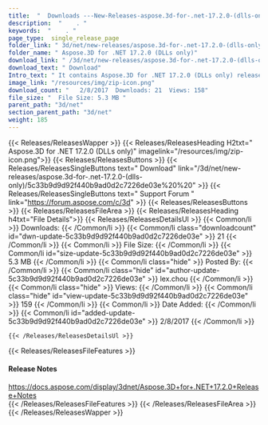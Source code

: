 ```yaml
---
title:  "  Downloads ---New-Releases-aspose.3d-for-.net-17.2.0-(dlls-only) . " 
description:  "    . " 
keywords:  "    . " 
page_type:  single_release_page
folder_link: " 3d/net/new-releases/aspose.3d-for-.net-17.2.0-(dlls-only)/"
folder_name: " Aspose.3D for .NET 17.2.0 (DLLs only)"
download_link: " /3d/net/new-releases/aspose.3d-for-.net-17.2.0-(dlls-only)/5c33b9d9d92f440b9ad0d2c7226de03e"
download_text: " Download"
Intro_text: " It contains Aspose.3D for .NET 17.2.0 (DLLs only) release."
image_link: "/resources/img/zip-icon.png"
download_count: "   2/8/2017  Downloads: 21  Views: 158"
file_size: "  File Size: 5.3 MB "
parent_path: "3d/net"
section_parent_path: "3d/net"
weight: 185
---
```


{{< Releases/ReleasesWapper >}}
  {{< Releases/ReleasesHeading H2txt=" Aspose.3D for .NET 17.2.0 (DLLs only)" imagelink="/resources/img/zip-icon.png">}}
  {{< Releases/ReleasesButtons >}}
    {{< Releases/ReleasesSingleButtons text=" Download" link="/3d/net/new-releases/aspose.3d-for-.net-17.2.0-(dlls-only)/5c33b9d9d92f440b9ad0d2c7226de03e%20%20" >}}
    {{< Releases/ReleasesSingleButtons text=" Support Forum " link="https://forum.aspose.com/c/3d" >}}
  {{< Releases/ReleasesButtons >}}
  {{< Releases/ReleasesFileArea >}}
    {{< Releases/ReleasesHeading h4txt="File Details">}}
    {{< Releases/ReleasesDetailsUl >}}
            {{< Common/li  >}} Downloads: {{< /Common/li >}} 
      {{< Common/li class="downloadcount" id="dwn-update-5c33b9d9d92f440b9ad0d2c7226de03e" >}} 21 {{< /Common/li >}} 
      {{< Common/li  >}} File Size: {{< /Common/li >}} 
      {{< Common/li id="size-update-5c33b9d9d92f440b9ad0d2c7226de03e" >}} 5.3 MB {{< /Common/li >}} 
      {{< Common/li  class="hide" >}} Posted By: {{< /Common/li >}} 
      {{< Common/li class="hide" id="author-update-5c33b9d9d92f440b9ad0d2c7226de03e" >}} lex.chou {{< /Common/li >}} 
      {{< Common/li class="hide"  >}} Views: {{< /Common/li >}} 
      {{< Common/li class="hide" id="view-update-5c33b9d9d92f440b9ad0d2c7226de03e" >}} 159 {{< /Common/li >}} 
      {{< Common/li  >}} Date Added: {{< /Common/li >}} 
      {{< Common/li id="added-update-5c33b9d9d92f440b9ad0d2c7226de03e" >}} 2/8/2017 {{< /Common/li >}} 

    {{< /Releases/ReleasesDetailsUl >}}

  {{< Releases/ReleasesFileFeatures >}}
      <h4>Release Notes</h4><div><a href="https://docs.aspose.com/display/3dnet/Aspose.3D+for+.NET+17.2.0+Release+Notes">https://docs.aspose.com/display/3dnet/Aspose.3D+for+.NET+17.2.0+Release+Notes</a></div>
  {{< /Releases/ReleasesFileFeatures >}}
 {{< /Releases/ReleasesFileArea >}}
{{< /Releases/ReleasesWapper >}}


